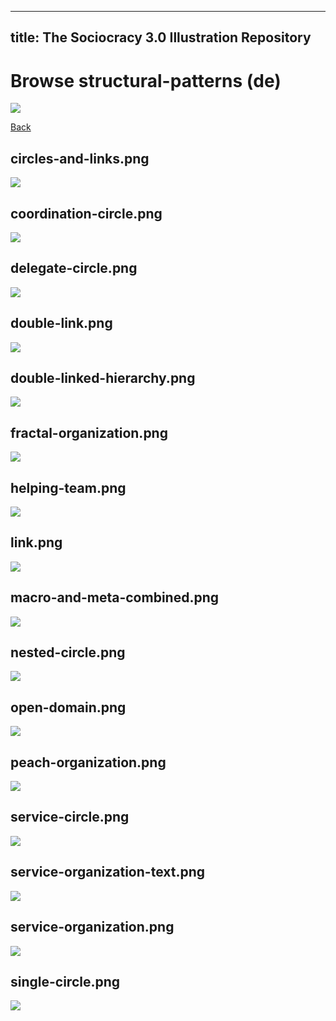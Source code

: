 
---
title: The Sociocracy 3.0 Illustration Repository
---

# Browse structural-patterns (de)

![](/img/de-48px.png)

[Back](index-de.html)

## circles-and-links.png

![](/img/de/structural-patterns/circles-and-links.png)

## coordination-circle.png

![](/img/de/structural-patterns/coordination-circle.png)

## delegate-circle.png

![](/img/de/structural-patterns/delegate-circle.png)

## double-link.png

![](/img/de/structural-patterns/double-link.png)

## double-linked-hierarchy.png

![](/img/de/structural-patterns/double-linked-hierarchy.png)

## fractal-organization.png

![](/img/de/structural-patterns/fractal-organization.png)

## helping-team.png

![](/img/de/structural-patterns/helping-team.png)

## link.png

![](/img/de/structural-patterns/link.png)

## macro-and-meta-combined.png

![](/img/de/structural-patterns/macro-and-meta-combined.png)

## nested-circle.png

![](/img/de/structural-patterns/nested-circle.png)

## open-domain.png

![](/img/de/structural-patterns/open-domain.png)

## peach-organization.png

![](/img/de/structural-patterns/peach-organization.png)

## service-circle.png

![](/img/de/structural-patterns/service-circle.png)

## service-organization-text.png

![](/img/de/structural-patterns/service-organization-text.png)

## service-organization.png

![](/img/de/structural-patterns/service-organization.png)

## single-circle.png

![](/img/de/structural-patterns/single-circle.png)

